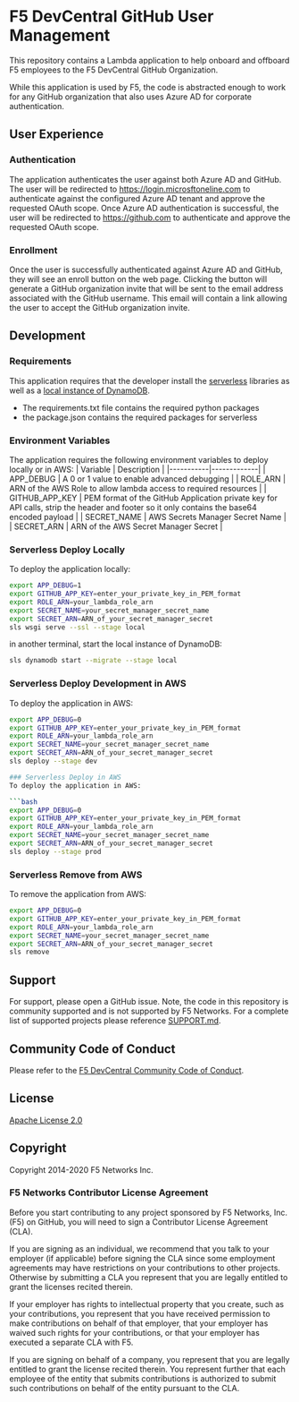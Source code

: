 # F5 DevCentral GitHub User Management
This repository contains a Lambda application to help onboard and offboard F5 employees to the F5 DevCentral GitHub Organization.

While this application is used by F5, the code is abstracted enough to work for any GitHub organization that also uses Azure AD for corporate authentication.


## User Experience
### Authentication
The application authenticates the user against both Azure AD and GitHub.  The user will be redirected to https://login.microsftoneline.com to authenticate against the configured Azure AD tenant and approve the requested OAuth scope.  Once Azure AD authentication is successful, the user will be redirected to https://github.com to authenticate and approve the requested OAuth scope.  

### Enrollment
Once the user is successfully authenticated against Azure AD and GitHub, they will see an enroll button on the web page.  Clicking the button will generate a GitHub organization invite that will be sent to the email address associated with the GitHub username.  This email will contain a link allowing the user to accept the GitHub organization invite.  

## Development

### Requirements
This application requires that the developer install the [serverless](https://www.serverless.com/framework/docs/providers/aws/guide/installation/) libraries as well as a [local instance of DynamoDB](https://docs.aws.amazon.com/amazondynamodb/latest/developerguide/DynamoDBLocal.html). 

 * The requirements.txt file contains the required python packages
 * the package.json contains the required packages for serverless

### Environment Variables
The application requires the following environment variables to deploy locally or in AWS:
| Variable  | Description |
|-----------|-------------|
| APP_DEBUG | A 0 or 1 value to enable advanced debugging |
| ROLE_ARN | ARN of the AWS Role to allow lambda access to required resources | 
| GITHUB_APP_KEY | PEM format of the GitHub Application private key for API calls, strip the header and footer so it only contains the base64 encoded payload |
| SECRET_NAME | AWS Secrets Manager Secret Name |
| SECRET_ARN | ARN of the AWS Secret Manager Secret |


### Serverless Deploy Locally
To deploy the application locally:

```bash
export APP_DEBUG=1
export GITHUB_APP_KEY=enter_your_private_key_in_PEM_format
export ROLE_ARN=your_lambda_role_arn
export SECRET_NAME=your_secret_manager_secret_name
export SECRET_ARN=ARN_of_your_secret_manager_secret
sls wsgi serve --ssl --stage local
```

in another terminal, start the local instance of DynamoDB:
```bash
sls dynamodb start --migrate --stage local
```

### Serverless Deploy Development in AWS
To deploy the application in AWS:

```bash
export APP_DEBUG=0
export GITHUB_APP_KEY=enter_your_private_key_in_PEM_format
export ROLE_ARN=your_lambda_role_arn
export SECRET_NAME=your_secret_manager_secret_name
export SECRET_ARN=ARN_of_your_secret_manager_secret
sls deploy --stage dev

### Serverless Deploy in AWS
To deploy the application in AWS:

```bash
export APP_DEBUG=0
export GITHUB_APP_KEY=enter_your_private_key_in_PEM_format
export ROLE_ARN=your_lambda_role_arn
export SECRET_NAME=your_secret_manager_secret_name
export SECRET_ARN=ARN_of_your_secret_manager_secret
sls deploy --stage prod
```

### Serverless Remove from AWS
To remove the application from AWS:

```bash
export APP_DEBUG=0
export GITHUB_APP_KEY=enter_your_private_key_in_PEM_format
export ROLE_ARN=your_lambda_role_arn
export SECRET_NAME=your_secret_manager_secret_name
export SECRET_ARN=ARN_of_your_secret_manager_secret
sls remove
```

## Support
For support, please open a GitHub issue.  Note, the code in this repository is community supported and is not supported by F5 Networks.  For a complete list of supported projects please reference [SUPPORT.md](support.md).

## Community Code of Conduct
Please refer to the [F5 DevCentral Community Code of Conduct](code_of_conduct.md).


## License
[Apache License 2.0](LICENSE)

## Copyright
Copyright 2014-2020 F5 Networks Inc.


### F5 Networks Contributor License Agreement

Before you start contributing to any project sponsored by F5 Networks, Inc. (F5) on GitHub, you will need to sign a Contributor License Agreement (CLA).

If you are signing as an individual, we recommend that you talk to your employer (if applicable) before signing the CLA since some employment agreements may have restrictions on your contributions to other projects.
Otherwise by submitting a CLA you represent that you are legally entitled to grant the licenses recited therein.

If your employer has rights to intellectual property that you create, such as your contributions, you represent that you have received permission to make contributions on behalf of that employer, that your employer has waived such rights for your contributions, or that your employer has executed a separate CLA with F5.

If you are signing on behalf of a company, you represent that you are legally entitled to grant the license recited therein.
You represent further that each employee of the entity that submits contributions is authorized to submit such contributions on behalf of the entity pursuant to the CLA.